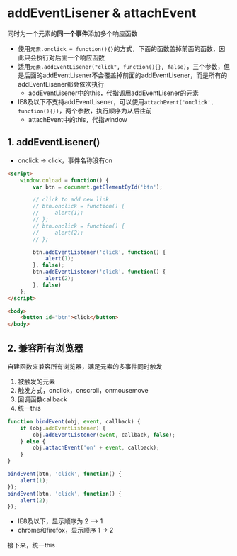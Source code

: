 
# addEventLisener & attachEvent

同时为一个元素的**同一个事件**添加多个响应函数

- 使用`元素.onclick = function(){}`的方式，下面的函数盖掉前面的函数，因此只会执行对后面一个响应函数
- 适用`元素.addEventLisener("click", function(){}, false)`，三个参数，但是后面的addEventLisener不会覆盖掉前面的addEventLisener，而是所有的addEventLisener都会依次执行
  - addEventLisener中的this，代指调用addEventLisener的元素
- IE8及以下不支持addEventLisener，可以使用`attachEvent('onclick', function(){})`，两个参数，执行顺序为从后往前
  - attachEvent中的this，代指window
  
## 1. addEventLisener()
- onclick -> click，事件名称没有on

```html
<script>
    window.onload = function() {
        var btn = document.getElementById('btn');

        // click to add new link
        // btn.onclick = function() {
        //     alert(1);
        // };
        // btn.onclick = function() {
        //     alert(2);
        // };

        btn.addEventListener('click', function() {
            alert(1);
        }, false);
        btn.addEventListener('click', function() {
            alert(2);
        }, false)
    };
</script>

<body>
    <button id="btn">click</button>
</body>
```
  
  
  
## 2. 兼容所有浏览器
自建函数来兼容所有浏览器，满足元素的多事件同时触发
1. 被触发的元素
2. 触发方式，onclick，onscroll，onmousemove
3. 回调函数callback
4. 统一this

```javascript
function bindEvent(obj, event, callback) {
    if (obj.addEventListener) {
        obj.addEventListener(event, callback, false);
    } else {
        obj.attachEvent('on' + event, callback);
    }
}

bindEvent(btn, 'click', function() {
    alert(1);
});
bindEvent(btn, 'click', function() {
    alert(2);
});
```
- IE8及以下，显示顺序为 2 —> 1
- chrome和firefox，显示顺序 1 -> 2

接下来，统一this



















